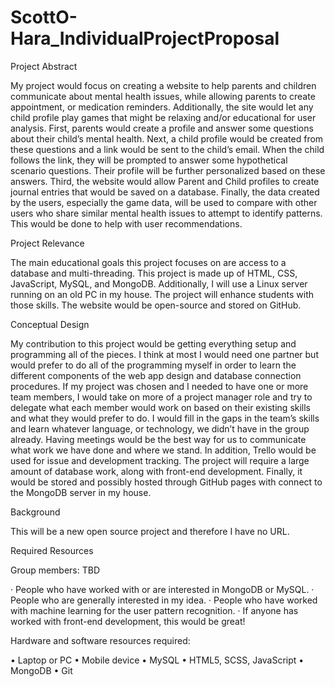 # ScottO-Hara_IndividualProjectProposal
Project Abstract
	
My project would focus on creating a website to help parents and children communicate about mental health issues, while allowing parents to create appointment, or medication reminders. Additionally, the site would let any child profile play games that might be relaxing and/or educational for user analysis. First, parents would create a profile and answer some questions about their child’s mental health. Next, a child profile would be created from these questions and a link would be sent to the child’s email. When the child follows the link, they will be prompted to answer some hypothetical scenario questions. Their profile will be further personalized based on these answers. Third, the website would allow Parent and Child profiles to create journal entries that would be saved on a database. Finally, the data created by the users, especially the game data, will be used to compare with other users who share similar mental health issues to attempt to identify patterns. This would be done to help with user recommendations. 



Project Relevance
	
The main educational goals this project focuses on are access to a database and multi-threading. This project is made up of HTML, CSS, JavaScript, MySQL, and MongoDB. Additionally, I will use a Linux server running on an old PC in my house. The project will enhance students with those skills. The website would be open-source and stored on GitHub. 

Conceptual Design

My contribution to this project would be getting everything setup and programming all of the pieces. I think at most I would need one partner but would prefer to do all of the programming myself in order to learn the different components of the web app design and database connection procedures. If my project was chosen and I needed to have one or more team members, I would take on more of a project manager role and try to delegate what each member would work on based on their existing skills and what they would prefer to do. I would fill in the gaps in the team’s skills and learn whatever language, or technology, we didn’t have in the group already. Having meetings would be the best way for us to communicate what work we have done and where we stand. In addition, Trello would be used for issue and development tracking. The project will require a large amount of database work, along with front-end development. Finally, it would be stored and possibly hosted through GitHub pages with connect to the MongoDB server in my house.

Background

This will be a new open source project and therefore I have no URL.

Required Resources

Group members: TBD

·	People who have worked with or are interested in MongoDB or MySQL.
·	People who are generally interested in my idea.
·	People who have worked with machine learning for the user pattern recognition.
·	If anyone has worked with front-end development, this would be great!

Hardware and software resources required:

•	Laptop or PC
•	Mobile device
•	MySQL
•	HTML5, SCSS, JavaScript
•	MongoDB
•	Git
